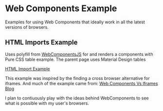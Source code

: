 # Web Components Example

Examples for using Web Components that ideally work in all the latest versions of browsers.


## HTML Imports Example
Uses polyfill from [WebComponentsJS](http://webcomponents.org/polyfills/) for and renders a components with Pure CSS table example.  The parent page uses Material Design tables

[HTML Import Example](https://davezen1.github.io/webcomponents-examples/index.html)

This example was inspired by the finding a cross browser alternative for iframes.  And much of the example came from: [Web Components Vs Iframes Blog](http://webagility.com/posts/web-components-vs-iframes)

I plan to contiuously play with the ideas behind WebComponents to see what is possible with my user's browsers.
